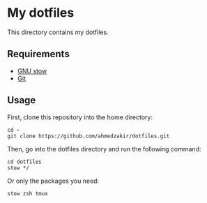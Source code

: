 # My dotfiles

This directory contains my dotfiles.

## Requirements

* [GNU stow](https://www.gnu.org/software/stow/)
* [Git](https://git-scm.com/)

## Usage

First, clone this repository into the home directory:

    cd ~
    git clone https://github.com/ahmedzakir/dotfiles.git

Then, go into the dotfiles directory and run the following command:

    cd dotfiles
    stow */

Or only the packages you need:

    stow zsh tmux
